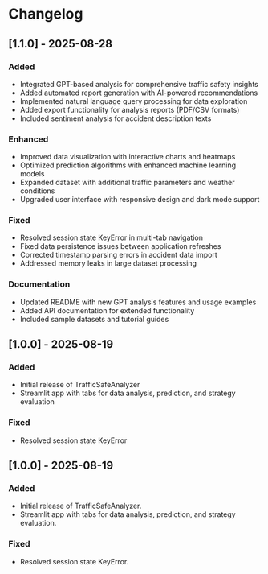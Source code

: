 # Changelog

## [1.1.0] - 2025-08-28

### Added
- Integrated GPT-based analysis for comprehensive traffic safety insights
- Added automated report generation with AI-powered recommendations
- Implemented natural language query processing for data exploration
- Added export functionality for analysis reports (PDF/CSV formats)
- Included sentiment analysis for accident description texts

### Enhanced
- Improved data visualization with interactive charts and heatmaps
- Optimized prediction algorithms with enhanced machine learning models
- Expanded dataset with additional traffic parameters and weather conditions
- Upgraded user interface with responsive design and dark mode support

### Fixed
- Resolved session state KeyError in multi-tab navigation
- Fixed data persistence issues between application refreshes
- Corrected timestamp parsing errors in accident data import
- Addressed memory leaks in large dataset processing

### Documentation
- Updated README with new GPT analysis features and usage examples
- Added API documentation for extended functionality
- Included sample datasets and tutorial guides

## [1.0.0] - 2025-08-19

### Added
- Initial release of TrafficSafeAnalyzer
- Streamlit app with tabs for data analysis, prediction, and strategy evaluation

### Fixed
- Resolved session state KeyError

## [1.0.0] - 2025-08-19

### Added

- Initial release of TrafficSafeAnalyzer.
- Streamlit app with tabs for data analysis, prediction, and strategy evaluation.

### Fixed

- Resolved session state KeyError.